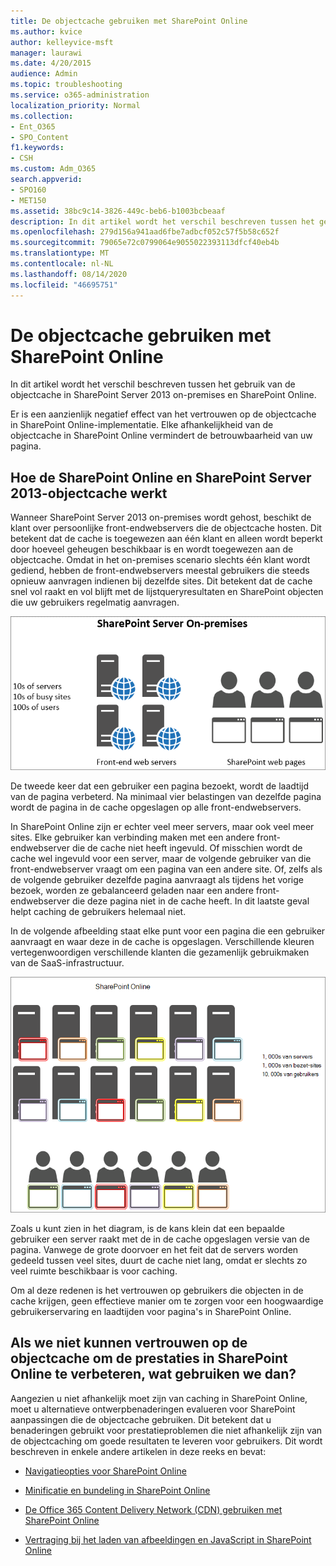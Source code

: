 ```yaml
---
title: De objectcache gebruiken met SharePoint Online
ms.author: kvice
author: kelleyvice-msft
manager: laurawi
ms.date: 4/20/2015
audience: Admin
ms.topic: troubleshooting
ms.service: o365-administration
localization_priority: Normal
ms.collection:
- Ent_O365
- SPO_Content
f1.keywords:
- CSH
ms.custom: Adm_O365
search.appverid:
- SPO160
- MET150
ms.assetid: 38bc9c14-3826-449c-beb6-b1003bcbeaaf
description: In dit artikel wordt het verschil beschreven tussen het gebruik van de objectcache in SharePoint Server 2013 on-premises en SharePoint Online.
ms.openlocfilehash: 279d156a941aad6fbe7adbcf052c57f5b58c652f
ms.sourcegitcommit: 79065e72c0799064e9055022393113dfcf40eb4b
ms.translationtype: MT
ms.contentlocale: nl-NL
ms.lasthandoff: 08/14/2020
ms.locfileid: "46695751"
---
```

# <a name="using-the-object-cache-with-sharepoint-online"></a>De objectcache gebruiken met SharePoint Online

In dit artikel wordt het verschil beschreven tussen het gebruik van de objectcache in SharePoint Server 2013 on-premises en SharePoint Online.
  
Er is een aanzienlijk negatief effect van het vertrouwen op de objectcache in SharePoint Online-implementatie. Elke afhankelijkheid van de objectcache in SharePoint Online vermindert de betrouwbaarheid van uw pagina. 
  
## <a name="how-the-sharepoint-online-and-sharepoint-server-2013-object-cache-works"></a>Hoe de SharePoint Online en SharePoint Server 2013-objectcache werkt

Wanneer SharePoint Server 2013 on-premises wordt gehost, beschikt de klant over persoonlijke front-endwebservers die de objectcache hosten. Dit betekent dat de cache is toegewezen aan één klant en alleen wordt beperkt door hoeveel geheugen beschikbaar is en wordt toegewezen aan de objectcache. Omdat in het on-premises scenario slechts één klant wordt gediend, hebben de front-endwebservers meestal gebruikers die steeds opnieuw aanvragen indienen bij dezelfde sites. Dit betekent dat de cache snel vol raakt en vol blijft met de lijstqueryresultaten en SharePoint objecten die uw gebruikers regelmatig aanvragen.
  
![Toont verkeer en laden naar on-premises front-endwebservers](../media/a0d38b36-4909-4abb-8d4e-4930814bb3de.png)
  
De tweede keer dat een gebruiker een pagina bezoekt, wordt de laadtijd van de pagina verbeterd. Na minimaal vier belastingen van dezelfde pagina wordt de pagina in de cache opgeslagen op alle front-endwebservers.
  
In SharePoint Online zijn er echter veel meer servers, maar ook veel meer sites. Elke gebruiker kan verbinding maken met een andere front-endwebserver die de cache niet heeft ingevuld. Of misschien wordt de cache wel ingevuld voor een server, maar de volgende gebruiker van die front-endwebserver vraagt om een pagina van een andere site. Of, zelfs als de volgende gebruiker dezelfde pagina aanvraagt als tijdens het vorige bezoek, worden ze gebalanceerd geladen naar een andere front-endwebserver die deze pagina niet in de cache heeft. In dit laatste geval helpt caching de gebruikers helemaal niet.
  
In de volgende afbeelding staat elke punt voor een pagina die een gebruiker aanvraagt en waar deze in de cache is opgeslagen. Verschillende kleuren vertegenwoordigen verschillende klanten die gezamenlijk gebruikmaken van de SaaS-infrastructuur.
  
![Toont de resultaten van objectcaching in SharePoint Online](../media/25d04011-ef83-4cb7-9e04-a6ed490f63c3.png)
  
Zoals u kunt zien in het diagram, is de kans klein dat een bepaalde gebruiker een server raakt met de in de cache opgeslagen versie van de pagina. Vanwege de grote doorvoer en het feit dat de servers worden gedeeld tussen veel sites, duurt de cache niet lang, omdat er slechts zo veel ruimte beschikbaar is voor caching.
  
Om al deze redenen is het vertrouwen op gebruikers die objecten in de cache krijgen, geen effectieve manier om te zorgen voor een hoogwaardige gebruikerservaring en laadtijden voor pagina's in SharePoint Online.
  
## <a name="if-we-cant-rely-on-the-object-cache-to-improve-performance-in-sharepoint-online-what-do-we-use-instead"></a>Als we niet kunnen vertrouwen op de objectcache om de prestaties in SharePoint Online te verbeteren, wat gebruiken we dan?

Aangezien u niet afhankelijk moet zijn van caching in SharePoint Online, moet u alternatieve ontwerpbenaderingen evalueren voor SharePoint aanpassingen die de objectcache gebruiken. Dit betekent dat u benaderingen gebruikt voor prestatieproblemen die niet afhankelijk zijn van de objectcaching om goede resultaten te leveren voor gebruikers. Dit wordt beschreven in enkele andere artikelen in deze reeks en bevat:
  
- [Navigatieopties voor SharePoint Online](navigation-options-for-sharepoint-online.md)
    
- [Minificatie en bundeling in SharePoint Online](minification-and-bundling-in-sharepoint-online.md)
    
- [De Office 365 Content Delivery Network (CDN) gebruiken met SharePoint Online](use-microsoft-365-cdn-with-spo.md)
    
- [Vertraging bij het laden van afbeeldingen en JavaScript in SharePoint Online](delay-loading-images-and-javascript-in-sharepoint-online.md)
    

